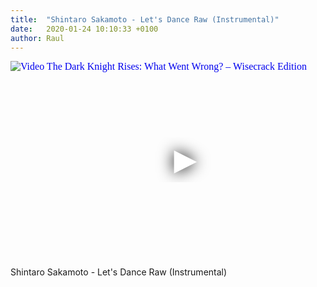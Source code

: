 ```yaml
---
title:  "Shintaro Sakamoto - Let's Dance Raw (Instrumental)"
date:   2020-01-24 10:10:33 +0100
author: Raul
---
```

<iframe
  width="560"
  height="315"
  src="https://www.youtube.com/embed/dCWPUCQfaZM"
  srcdoc="<style>*{padding:0;margin:0;overflow:hidden}html,body{height:100%}img,span{position:absolute;width:100%;top:0;bottom:0;margin:auto}span{height:1.5em;text-align:center;font:48px/1.5 sans-serif;color:white;text-shadow:0 0 0.5em black}</style><a href=https://www.youtube.com/embed/dCWPUCQfaZM?autoplay=1><img src=https://img.youtube.com/vi/dCWPUCQfaZM/hqdefault.jpg alt='Video The Dark Knight Rises: What Went Wrong? – Wisecrack Edition'><span>▶</span></a>"
  frameborder="0"
  allow="accelerometer; autoplay; encrypted-media; gyroscope; picture-in-picture"
  allowfullscreen
></iframe>

Shintaro Sakamoto - Let's Dance Raw (Instrumental)
